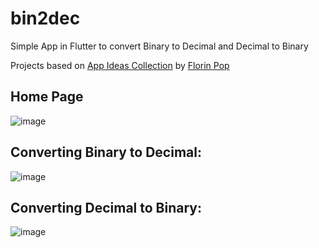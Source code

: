 # bin2dec

Simple App in Flutter to convert Binary to Decimal and Decimal to Binary

Projects based on [App Ideas Collection](https://github.com/florinpop17/app-ideas) by [Florin Pop](https://github.com/florinpop17)

## Home Page

![image](https://user-images.githubusercontent.com/17336136/110726947-1be89800-81f9-11eb-929f-0c0788115c5b.png)

## Converting Binary to Decimal:
![image](https://user-images.githubusercontent.com/17336136/110727016-3de21a80-81f9-11eb-885a-478d8adf95f8.png)

## Converting Decimal to Binary:
![image](https://user-images.githubusercontent.com/17336136/110727107-610cca00-81f9-11eb-9f49-773dc1b5145a.png)
